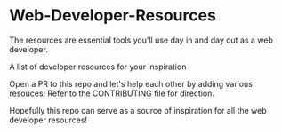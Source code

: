 # Web-Developer-Resources
The resources are essential tools you'll use day in and day out as a web developer.

A list of developer resources for your inspiration

Open a PR to this repo and let's help each other by adding various resouces! Refer to the CONTRIBUTING file for direction.

Hopefully this repo can serve as a source of inspiration for all the web developer resources!
